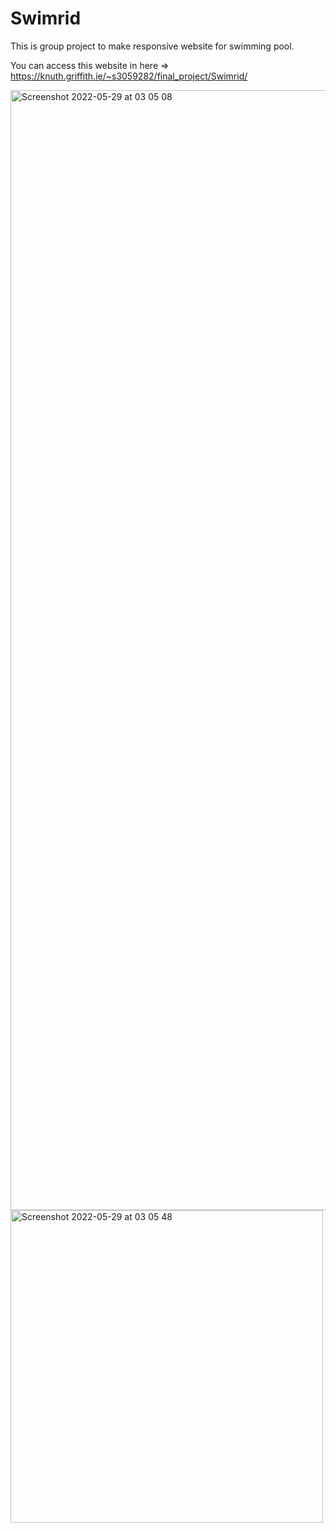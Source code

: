 # Swimrid

This is group project to make responsive website for swimming pool. 

You can access this website in here => https://knuth.griffith.ie/~s3059282/final_project/Swimrid/


<img width="1792" alt="Screenshot 2022-05-29 at 03 05 08" src="https://user-images.githubusercontent.com/94742043/170849259-d0f4b494-7308-4e45-89fb-592dcac6f4ba.png">


<img width="500" alt="Screenshot 2022-05-29 at 03 05 48" src="https://user-images.githubusercontent.com/94742043/170849248-5e3a0374-b2bd-4a83-b161-d4a8d4be6b41.png">


